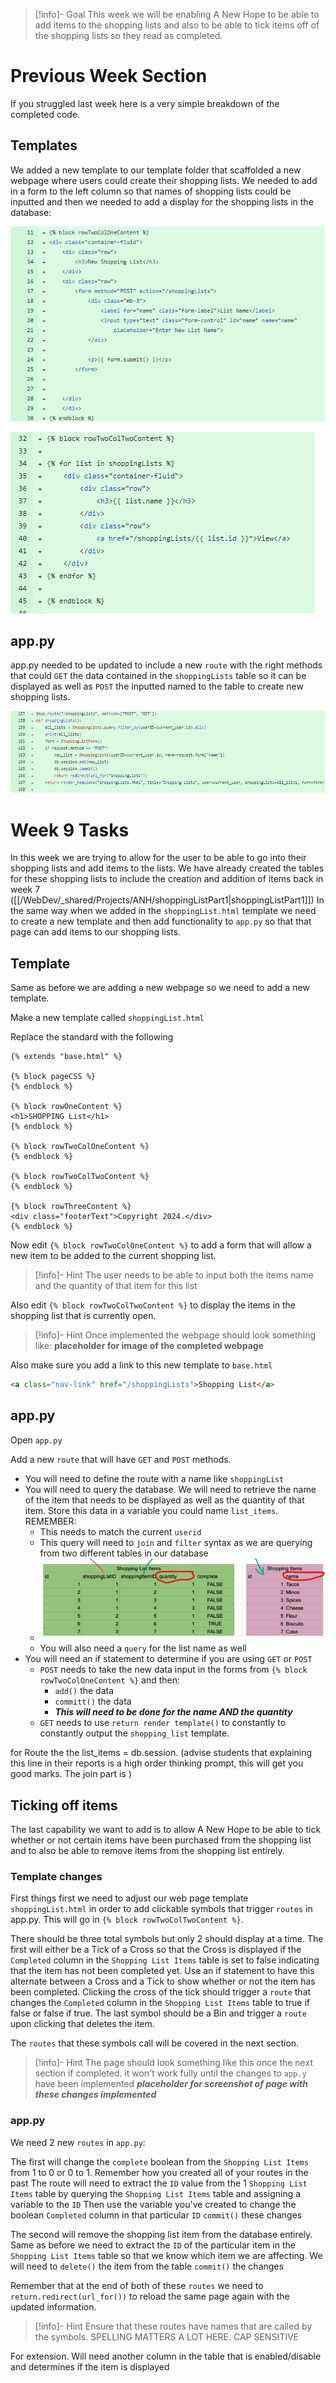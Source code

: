 >[!info]- Goal
>This week we will be enabling A New Hope to be able to add items to the shopping lists and also to be able to tick items off of the shopping lists so they read as completed.

# Previous Week Section

If you struggled last week here is a very simple breakdown of the completed code.

## Templates

We added a new template to our template folder that scaffolded a new webpage where users could create their shopping lists. We needed to add in a form to the left column so that names of shopping lists could be inputted and then we needed to add a display for the shopping lists in the database:

![shoppingListTemplate1](/WebDev/_shared/Projects/ANH/images/shoppingListTemplate1.png)

![shoppingListTemplate2](WebDev/_shared/Projects/ANH/images/shoppingListTemplate2.png)

## app.py

app.py needed to be updated to include a new `route` with the right  methods that could `GET` the data contained in the `shoppingLists` table so it can be displayed as well as `POST` the inputted named to the table to create new shopping lists.

![shoppingListRoute](WebDev/_shared/Projects/ANH/images/shoppingListRoute.png)


# Week 9 Tasks

In this week we are trying to allow for the user to be able to go into their shopping lists and add items to the lists.
We have already created the tables for these shopping lists to include the creation and addition of items back in week 7  ([[/WebDev/_shared/Projects/ANH/shoppingListPart1|shoppingListPart1]])
In the same way when we added in the `shoppingList.html` template we need to create a new template and then add functionality to `app.py` so that that page can add items to our shopping lists.

## Template

Same as before we are adding a new webpage so we need to add a new template. 

Make a new template called `shoppingList.html`

Replace the standard with the following

```jinja2
{% extends "base.html" %}

{% block pageCSS %}
{% endblock %}

{% block rowOneContent %}
<h1>SHOPPING List</h1>
{% endblock %}

{% block rowTwoColOneContent %}
{% endblock %}

{% block rowTwoColTwoContent %}
{% endblock %}

{% block rowThreeContent %}
<div class="footerText">Copyright 2024.</div>
{% endblock %}
```

Now edit `{% block rowTwoColOneContent %}` to add a form that will allow a new item to be added to the current shopping list.

>[!info]- Hint
>The user needs to be able to input both the items name and the quantity of that item for this list

Also edit `{% block rowTwoColTwoContent %}` to display the items in the shopping list that is currently open.

>[!info]- Hint
>Once implemented the webpage should look something like:
>	**placeholder for image of the completed webpage**

Also make sure you add a link to this new template to `base.html`
``` html
<a class="nav-link" href="/shoppingLists">Shopping List</a>
``` 

## app.py

Open `app.py` 

Add a new `route` that will have `GET` and `POST` methods.
- You will need to define the route with a name like `shoppingList`
- You will need to query the database. We will need to retrieve the name of the item that needs to be displayed as well as the quantity of that item. Store this data in a variable you could name `list_items`. REMEMBER:
	- This needs to match the current `userid`
	- This query will need to `join` and `filter` syntax as we are querying from two different tables in our database
	- ![shoppingListDataSLexample](WebDev/_shared/Projects/ANH/images/shoppingListDataSLexample.png)
	- You will also need a `query` for the list name as well
- You will need an if statement to determine if you are using `GET` or `POST`
	- `POST` needs to take the new data input in the forms from `{% block rowTwoColOneContent %}` and then:
		- `add()` the data
		- `committ()` the data
		- <strong><em>This will need to be done for the name AND the quantity</em></strong>
	- `GET` needs to use `return render template()` to constantly to constantly output the `shopping_list` template.

for Route the the list_items = db.session. (advise students that explaining this line in their reports is a high order thinking prompt, this will get you good marks. The join part is )

## Ticking off items

The last capability we want to add is to allow A New Hope to be able to tick whether or not certain items have been purchased from the shopping list and to also be able to remove items from the shopping list entirely.

### Template changes

First things first we need to adjust our web page template `shoppingList.html` in order to add clickable symbols that trigger `routes` in app.py. This will go in `{% block rowTwoColTwoContent %}`.

There should be three total symbols but only 2 should display at a time. 
The first will either be a Tick of a Cross so that the Cross is displayed if the `Completed` column in the `Shopping List Items` table is set to false indicating that the item has not been completed yet.
	Use an if statement to have this alternate between a Cross and a Tick to show whether or not the item has been completed.
	Clicking the cross of the tick should trigger a `route` that changes the `Completed` column in the `Shopping List Items` table to true if false or false if true.
The last symbol should be a Bin and trigger a `route` upon clicking that deletes the item.

The `routes` that these symbols call will be covered in the next section.

>[!info]- Hint
>The page should look something like this once the next section if completed.
>it won't work fully until the changes to `app.y` have been implemented
>***placeholder for screenshot of page with these changes implemented***


### app.py

We need 2 new `routes` in `app.py`:

The first will change the `complete` boolean from the `Shopping List Items` from 1 to 0 or 0 to 1.
	Remember how you created all of your routes in the past
	The route will need to extract the `ID` value from the 1 `Shopping List Items` table by querying the `Shopping List Items` table and assigning a variable to the `ID`
	Then use the variable you've created to change the boolean `Completed` column in that particular `ID`
	`commit()` these changes

The second will remove the shopping list item from the database entirely.
	Same as before we need to extract the `ID` of the particular item in the `Shopping List Items` table so that we know which item we are affecting.
	We will need to `delete()` the item from the table
	`commit()` the changes

Remember that at the end of both of these `routes` we need to `return.redirect(url_for())` to reload the same page again with the updated information.

>[!info]- Hint
>Ensure that these routes have names that are called by the symbols. SPELLING MATTERS A LOT HERE. CAP SENSITIVE
>

For extension. Will need another column in the table that is enabled/disable and determines if the item is displayed